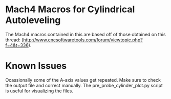 # Mach4 Macros for Cylindrical Autoleveling
The Mach4 macros contained in this are based off of those obtained on this
thread: (http://www.cncsoftwaretools.com/forum/viewtopic.php?f=4&t=336).

# Known Issues
Ocassionally some of the A-axis values get repeated. Make sure to check
the output file and correct manually. The pre_probe_cylinder_plot.py
script is useful for visualizing the files.
